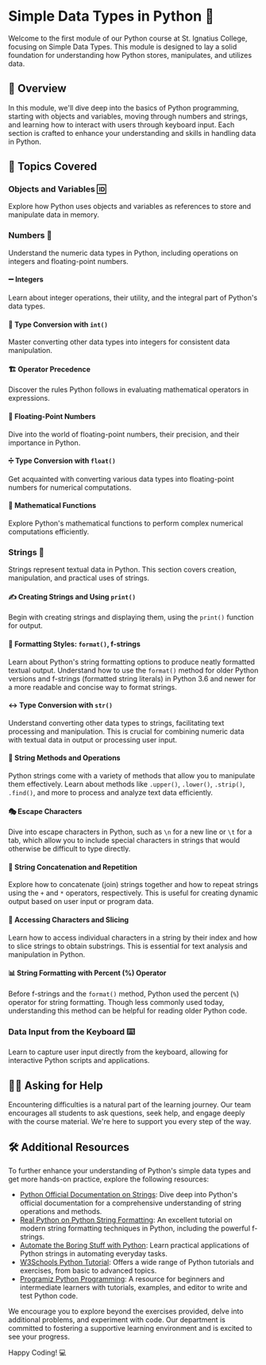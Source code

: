 # Simple Data Types in Python 📘

Welcome to the first module of our Python course at St. Ignatius College, focusing on Simple Data Types. This module is designed to lay a solid foundation for understanding how Python stores, manipulates, and utilizes data.

## 📝 Overview

In this module, we'll dive deep into the basics of Python programming, starting with objects and variables, moving through numbers and strings, and learning how to interact with users through keyboard input. Each section is crafted to enhance your understanding and skills in handling data in Python.

## 🧩 Topics Covered

### Objects and Variables 🆔
Explore how Python uses objects and variables as references to store and manipulate data in memory.

### Numbers 🔢
Understand the numeric data types in Python, including operations on integers and floating-point numbers.

#### ➖ Integers
Learn about integer operations, their utility, and the integral part of Python's data types.

#### 🔄 Type Conversion with `int()`
Master converting other data types into integers for consistent data manipulation.

#### 🏗 Operator Precedence
Discover the rules Python follows in evaluating mathematical operators in expressions.

#### 🌊 Floating-Point Numbers
Dive into the world of floating-point numbers, their precision, and their importance in Python.

#### ➗ Type Conversion with `float()`
Get acquainted with converting various data types into floating-point numbers for numerical computations.

#### 🧮 Mathematical Functions
Explore Python's mathematical functions to perform complex numerical computations efficiently.

### Strings 📝
Strings represent textual data in Python. This section covers creation, manipulation, and practical uses of strings.

#### ✍ Creating Strings and Using `print()`
Begin with creating strings and displaying them, using the `print()` function for output.

#### 🎨 Formatting Styles: `format()`, f-strings
Learn about Python's string formatting options to produce neatly formatted textual output. Understand how to use the `format()` method for older Python versions and f-strings (formatted string literals) in Python 3.6 and newer for a more readable and concise way to format strings.

#### ↔ Type Conversion with `str()`
Understand converting other data types to strings, facilitating text processing and manipulation. This is crucial for combining numeric data with textual data in output or processing user input.

#### 📏 String Methods and Operations
Python strings come with a variety of methods that allow you to manipulate them effectively. Learn about methods like `.upper()`, `.lower()`, `.strip()`, `.find()`, and more to process and analyze text data efficiently.

#### 🎭 Escape Characters
Dive into escape characters in Python, such as `\n` for a new line or `\t` for a tab, which allow you to include special characters in strings that would otherwise be difficult to type directly.

#### 🔗 String Concatenation and Repetition
Explore how to concatenate (join) strings together and how to repeat strings using the `+` and `*` operators, respectively. This is useful for creating dynamic output based on user input or program data.

#### 🧭 Accessing Characters and Slicing
Learn how to access individual characters in a string by their index and how to slice strings to obtain substrings. This is essential for text analysis and manipulation in Python.

#### 📊 String Formatting with Percent (%) Operator
Before f-strings and the `format()` method, Python used the percent (`%`) operator for string formatting. Though less commonly used today, understanding this method can be helpful for reading older Python code.


### Data Input from the Keyboard ⌨️
Learn to capture user input directly from the keyboard, allowing for interactive Python scripts and applications.

## 🙋‍♂️ Asking for Help

Encountering difficulties is a natural part of the learning journey. Our team encourages all students to ask questions, seek help, and engage deeply with the course material. We're here to support you every step of the way.

## 🛠 Additional Resources

To further enhance your understanding of Python's simple data types and get more hands-on practice, explore the following resources:

- [Python Official Documentation on Strings](https://docs.python.org/3/library/stdtypes.html#text-sequence-type-str): Dive deep into Python's official documentation for a comprehensive understanding of string operations and methods.
- [Real Python on Python String Formatting](https://realpython.com/python-f-strings/): An excellent tutorial on modern string formatting techniques in Python, including the powerful f-strings.
- [Automate the Boring Stuff with Python](https://automatetheboringstuff.com/2e/chapter6/): Learn practical applications of Python strings in automating everyday tasks.
- [W3Schools Python Tutorial](https://www.w3schools.com/python/): Offers a wide range of Python tutorials and exercises, from basic to advanced topics.
- [Programiz Python Programming](https://www.programiz.com/python-programming): A resource for beginners and intermediate learners with tutorials, examples, and editor to write and test Python code.


We encourage you to explore beyond the exercises provided, delve into additional problems, and experiment with code. Our department is committed to fostering a supportive learning environment and is excited to see your progress.

Happy Coding! 💻
